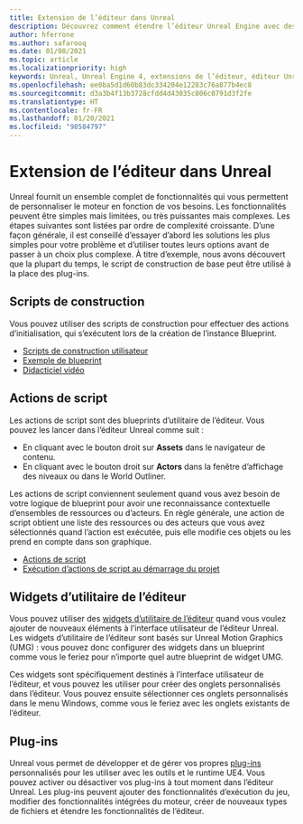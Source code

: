 ```yaml
---
title: Extension de l’éditeur dans Unreal
description: Découvrez comment étendre l’éditeur Unreal Engine avec des scripts personnalisés, des actions de script et des widgets d’utilitaire.
author: hferrone
ms.author: safarooq
ms.date: 01/08/2021
ms.topic: article
ms.localizationpriority: high
keywords: Unreal, Unreal Engine 4, extensions de l’éditeur, éditeur Unreal, UE4, HoloLens, HoloLens 2, réalité mixte, développement, documentation, guides, fonctionnalités, casque de réalité mixte, casque windows mixed reality, casque de réalité virtuelle, portage, mise à niveau
ms.openlocfilehash: ee0ba5d1d60b83dc334204e12283c76a877b4ec8
ms.sourcegitcommit: d3a3b4f13b3728cfdd4d43035c806c0791d3f2fe
ms.translationtype: HT
ms.contentlocale: fr-FR
ms.lasthandoff: 01/20/2021
ms.locfileid: "98584797"
---
```

# <a name="editor-extensions-in-unreal"></a>Extension de l’éditeur dans Unreal

Unreal fournit un ensemble complet de fonctionnalités qui vous permettent de personnaliser le moteur en fonction de vos besoins. Les fonctionnalités peuvent être simples mais limitées, ou très puissantes mais complexes. Les étapes suivantes sont listées par ordre de complexité croissante. D’une façon générale, il est conseillé d’essayer d’abord les solutions les plus simples pour votre problème et d’utiliser toutes leurs options avant de passer à un choix plus complexe. À titre d’exemple, nous avons découvert que la plupart du temps, le script de construction de base peut être utilisé à la place des plug-ins. 

<!-- Also, engine modification should be a last resort, as it is not only complex, but integrating changes back into the engine for simple work-around can take a disproportionately long time. -->

## <a name="construction-scripts"></a>Scripts de construction

Vous pouvez utiliser des scripts de construction pour effectuer des actions d’initialisation, qui s’exécutent lors de la création de l’instance Blueprint.

* [Scripts de construction utilisateur](https://docs.unrealengine.com/ProgrammingAndScripting/Blueprints/UserGuide/UserConstructionScript/index.html)
* [Exemple de blueprint](https://docs.unrealengine.com/Resources/ContentExamples/Blueprints/1_4/index.html)
* [Didacticiel vidéo](https://www.youtube.com/watch?v=z1SD-d9yJmQ&ab_channel=UnrealEngine)

## <a name="scripted-actions"></a>Actions de script

Les actions de script sont des blueprints d’utilitaire de l’éditeur. Vous pouvez les lancer dans l’éditeur Unreal comme suit :
* En cliquant avec le bouton droit sur **Assets** dans le navigateur de contenu.
* En cliquant avec le bouton droit sur **Actors** dans la fenêtre d’affichage des niveaux ou dans le World Outliner.

Les actions de script conviennent seulement quand vous avez besoin de votre logique de blueprint pour avoir une reconnaissance contextuelle d’ensembles de ressources ou d’acteurs. En règle générale, une action de script obtient une liste des ressources ou des acteurs que vous avez sélectionnés quand l’action est exécutée, puis elle modifie ces objets ou les prend en compte dans son graphique.

* [Actions de script](https://docs.unrealengine.com/ProductionPipelines/ScriptingAndAutomation/Blueprints/ScriptedActions/index.html)
* [Exécution d’actions de script au démarrage du projet](https://docs.unrealengine.com/ProductionPipelines/ScriptingAndAutomation/Blueprints/StartupObjects/index.html)

## <a name="editor-utility-widgets"></a>Widgets d’utilitaire de l’éditeur

Vous pouvez utiliser des [widgets d’utilitaire de l’éditeur](https://docs.unrealengine.com/InteractiveExperiences/UMG/UserGuide/EditorUtilityWidgets/index.html) quand vous voulez ajouter de nouveaux éléments à l’interface utilisateur de l’éditeur Unreal. Les widgets d’utilitaire de l’éditeur sont basés sur Unreal Motion Graphics (UMG) : vous pouvez donc configurer des widgets dans un blueprint comme vous le feriez pour n’importe quel autre blueprint de widget UMG.

Ces widgets sont spécifiquement destinés à l’interface utilisateur de l’éditeur, et vous pouvez les utiliser pour créer des onglets personnalisés dans l’éditeur. Vous pouvez ensuite sélectionner ces onglets personnalisés dans le menu Windows, comme vous le feriez avec les onglets existants de l’éditeur.

## <a name="plugins"></a>Plug-ins

Unreal vous permet de développer et de gérer vos propres [plug-ins](https://docs.unrealengine.com/ProductionPipelines/Plugins/index.html) personnalisés pour les utiliser avec les outils et le runtime UE4. Vous pouvez activer ou désactiver vos plug-ins à tout moment dans l’éditeur Unreal. Les plug-ins peuvent ajouter des fonctionnalités d’exécution du jeu, modifier des fonctionnalités intégrées du moteur, créer de nouveaux types de fichiers et étendre les fonctionnalités de l’éditeur.

<!-- ## Engine modifications -->

